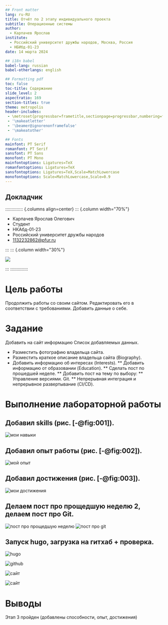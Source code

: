 ```yaml
---
## Front matter
lang: ru-RU
title: Отчёт по 2 этапу индивидуального проекта
subtitle: Операционные системы
author:
  - Карпачев Ярослав
institute:
  - Российский университет дружбы народов, Москва, Россия
  - НБИбд-01-23
date: 14 марта 2024

## i18n babel
babel-lang: russian
babel-otherlangs: english

## Formatting pdf
toc: false
toc-title: Содержание
slide_level: 2
aspectratio: 169
section-titles: true
theme: metropolis
header-includes:
 - \metroset{progressbar=frametitle,sectionpage=progressbar,numbering=fraction}
 - '\makeatletter'
 - '\beamer@ignorenonframefalse'
 - '\makeatother'

## Fonts
mainfont: PT Serif
romanfont: PT Serif
sansfont: PT Sans
monofont: PT Mono
mainfontoptions: Ligatures=TeX
romanfontoptions: Ligatures=TeX
sansfontoptions: Ligatures=TeX,Scale=MatchLowercase
monofontoptions: Scale=MatchLowercase,Scale=0.9
---
```


## Докладчик

:::::::::::::: {.columns align=center}
::: {.column width="70%"}

  * Карпачев Ярослав Олегович
  * Студент 
  * НКАбд-01-23
  * Российский университет дружбы народов
  * [1132232862@pfur.ru](mailto:113222862@rudn.ru)

:::
::: {.column width="30%"}

![](image/me.jpeg)

:::
::::::::::::::
# Цель работы

Продолжить работы со своим сайтом. Редактировать его в соответствии с требованиями. Добавить данные о себе.

# Задание

Добавить на сайт информацию 
Список добавляемых данных.
* Разместить фотографию владельца сайта.
* Разместить краткое описание владельца сайта (Biography).
* Добавить информацию об интересах (Interests).
** Добавить информацию от образовании (Education).
** Сделать пост по прошедшей неделе.
** Добавить пост на тему по выбору:
** Управление версиями. Git.
** Непрерывная интеграция и непрерывное развертывание (CI/CD).

# Выполнение лабораторной работы


## Добавил skills (рис. [-@fig:001]).
![мои навыки](image/1.png)

## Добавил опыт работы (рис. [-@fig:002]).
![мой опыт](image/2.png)

## Добавил достижения (рис. [-@fig:003]).
![мои достижения](image/3.png)

## Делаем пост про прощедшую неделю 2, делаем пост про Git.
![пост про прощедшую неделю](image/4.png)
![пост про git](image/5.png)


## Запуск hugo, загрузка на гитхаб + проверка.

![hugo](image/6.png)

![github](image/7.png)

![сайт](image/8.png)

![сайт](image/9.png)

# Выводы

Этап 3 пройден (добавлены способности, опыт, достижения)
